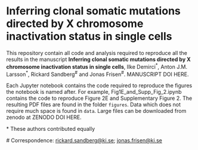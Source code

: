# Inferring clonal somatic mutations directed by X chromosome inactivation status in single cells

This repository contain all code and analysis required to reproduce all the results in the manuscript 
**Inferring clonal somatic mutations directed by X chromosome inactivation status in
single cells**, Ilke Demirci<sup>\*</sup>, Anton J.M. Larsson<sup>\*</sup>, Rickard Sandberg<sup>\#</sup> and Jonas Frisen<sup>\#</sup>. MANUSCRIPT DOI HERE. 



Each Jupyter notebook contains the code required to reproduce the figures the notebook is named after. For example, Fig1E_and_Supp_Fig_2.ipynb contains the code to reproduce Figure 2E and Supplementary Figure 2. The resulting PDF files are found in the folder `figures`. Data which does not require much space is found in `data`. Large files can be downloaded from zenodo at ZENODO DOI HERE.

\* These authors contributed equally

\# Correspondence: rickard.sandberg@ki.se; jonas.frisen@ki.se

